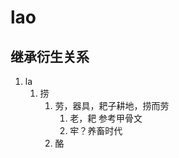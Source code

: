 # lao

## 继承衍生关系


1. la 
   1. 捞
      1. 劳，器具，耙子耕地，捞而劳
         1. 老，耙 参考甲骨文
         2. 牢？养畜时代
      2. 酪



